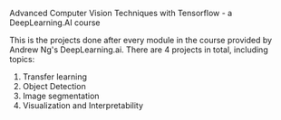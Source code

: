 Advanced Computer Vision Techniques with Tensorflow - a DeepLearning.AI course

This is the projects done after every module in the course provided by Andrew Ng's DeepLearning.ai. There are 4 projects in total, including topics:

1. Transfer learning
2. Object Detection
3. Image segmentation
4. Visualization and Interpretability
